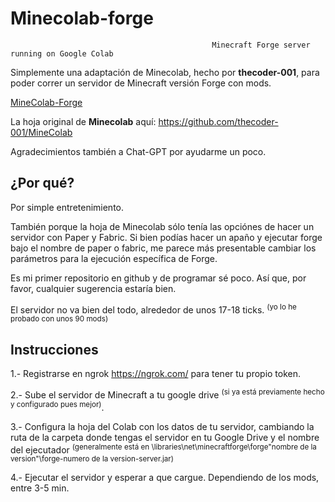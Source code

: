 # Minecolab-forge
                                                 Minecraft Forge server running on Google Colab

Simplemente una adaptación de Minecolab, hecho por **thecoder-001**, para poder correr un servidor de Minecraft versión Forge con mods.

[MineColab-Forge](https://colab.research.google.com/drive/1Abns6t0xAlHy27mVU5LmB--C8QYZ-crz?usp=sharing)

La hoja original de **Minecolab** aquí:
https://github.com/thecoder-001/MineColab

Agradecimientos también a Chat-GPT por ayudarme un poco.


## ¿Por qué?

Por simple entretenimiento.

También porque la hoja de Minecolab sólo tenía las opciónes de hacer un servidor con Paper y Fabric. Si bien podías hacer un apaño y ejecutar forge bajo el nombre de paper o fabric, me parece más presentable cambiar los parámetros para la ejecución específica de Forge.

Es mi primer repositorio en github y de programar sé poco. Así que, por favor, cualquier sugerencia estaría bien.

El servidor no va bien del todo, alrededor de unos 17-18 ticks. <sup>(yo lo he probado con unos 90 mods)</sup>

## Instrucciones

1.- Registrarse en ngrok https://ngrok.com/ para tener tu propio token.

2.- Sube el servidor de Minecraft a tu google drive <sup>(si ya está previamente hecho y configurado pues mejor)</sup>.

3.- Configura la hoja del Colab con los datos de tu servidor, cambiando la ruta de la carpeta donde tengas el servidor en tu Google Drive y el nombre del ejecutador <sup>(generalmente está en \libraries\net\minecraftforge\forge\"nombre de la version"\forge-numero de la version-server.jar)</sup>

4.- Ejecutar el servidor y esperar a que cargue. Dependiendo de los mods, entre 3-5 min.
